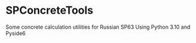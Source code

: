 # SPConcreteTools
Some concrete calculation utilities for Russian SP63
Using Python 3.10 and Pyside6
